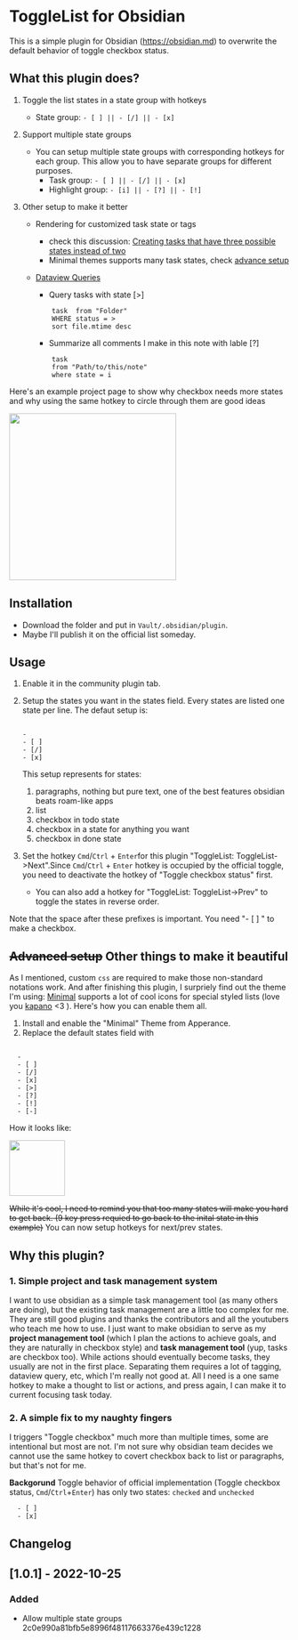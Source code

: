 # ToggleList for Obsidian

This is a simple plugin for Obsidian (https://obsidian.md) to overwrite the default behavior of toggle checkbox status. 

## What this plugin does?

1. Toggle the list states in a state group with hotkeys

	- State group: `- [ ] || - [/] || - [x] `

2. Support multiple state groups

	- You can setup multiple state groups with corresponding hotkeys for each group. This allow you to have separate groups for different purposes.
		- Task group: `- [ ] || - [/] || - [x] `
		- Highlight group: `- [i] || - [?] || - [!] `

3. Other setup to make it better

	- Rendering for customized task state or tags
		- check this discussion: [Creating tasks that have three possible states instead of two](https://forum.obsidian.md/t/creating-tasks-that-have-three-possible-states-instead-of-two/24105/2)
		- Minimal themes supports many task states, check [advance setup](###advanced-setup-other-things-to-make-it-beautiful)

	- [Dataview Queries](https://github.com/blacksmithgu/obsidian-dataview)

		- Query tasks with state [>]

		```dataview
			task  from "Folder" 
			WHERE status = >
			sort file.mtime desc
		```

		- Summarize all comments I make in this note with lable [?] 

		```dataview
			task
			from "Path/to/this/note"
			where state = i
		```

Here's an example project page to show why checkbox needs more states and why using the same hotkey to circle through them are good ideas

<img src="https://github.com/thingnotok/obsidian-toggle-list/blob/master/resources/example_project.png" width="300">


## Installation
 
- Download the folder and put in `Vault/.obsidian/plugin`.
- Maybe I'll publish it on the official list someday.

## Usage

1. Enable it in the community plugin tab.
2. Setup the states you want in the states field. Every states are listed one state per line. The defaut setup is:

	```

	- 
	- [ ] 
	- [/] 
	- [x] 
	```
 	This setup represents for states:

	1. paragraphs, nothing but pure text, one of the best features obsidian beats roam-like apps
	2. list
	3. checkbox in todo state
	4. checkbox in a state for anything you want
	5. checkbox in done state

3. Set the hotkey `Cmd`/`Ctrl` + `Enter`for this plugin "ToggleList: ToggleList->Next".Since `Cmd`/`Ctrl` + `Enter` hotkey is occupied by the official toggle, you need to deactivate the hotkey of "Toggle checkbox status" first. 
	- You can also add a hotkey for "ToggleList: ToggleList->Prev" to toggle the states in reverse order.

Note that the space after these prefixes is important. You need "- [ ] " to make a checkbox.

## ~~Advanced setup~~ Other things to make it beautiful

As I mentioned, custom `css` are required to make those non-standard notations work. And after finishing this plugin, I surpriely find out the theme I'm using: [Minimal](https://github.com/kepano/obsidian-minimal) supports a lot of cool icons for special styled lists (love you [kapano](https://www.buymeacoffee.com/kepano) <3 ). Here's how you can enable them all.

1. Install and enable the "Minimal" Theme from Apperance.
2. Replace the default states field with
  ```
  
    - 
	- [ ] 
	- [/] 
	- [x] 
	- [>] 
	- [?] 
	- [!] 
	- [-] 
  ```
How it looks like:

<img src="https://github.com/thingnotok/obsidian-toggle-list/blob/master/resources/minimal-supports.png" width="100">


~~While it's cool, I need to remind you that too many states will make you hard to get back. (9 key press requied to go back to the inital state in this example)~~ You can now setup hotkeys for next/prev states.


## Why this plugin?

### 1. Simple project and task management system

I want to use obsidian as a simple task management tool (as many others are doing), but the existing task management are a little too complex for me. They are still good plugins and thanks the contributors and all the youtubers who teach me how to use. I just want to make obsidian to serve as my __project management tool__ (which I plan the actions to achieve goals, and they are naturally in checkbox style) and __task management tool__ (yup, tasks are checkbox too). While actions should eventually become tasks, they usually are not in the first place. Separating them requires a lot of tagging, dataview query, etc, which I'm really not good at. All I need is a one same hotkey to make a thought to list or actions, and press again, I can make it to current focusing task today.

### 2. A simple fix to my naughty fingers

I triggers "Toggle checkbox" much more than multiple times, some are intentional but most are not. I'm not sure why obsidian team decides we cannot use the same hotkey to covert checkbox back to list or paragraphs, but that's not for me.

__Backgorund__
Toggle behavior of official implementation (Toggle checkbox status, `Cmd`/`Ctrl`+`Enter`) has only two states: `checked` and `unchecked`

```
  - [ ]
  - [x]
```


## Changelog

[1.0.1] - 2022-10-25
---

### Added
- Allow multiple state groups 2c0e990a81bfb5e8996f48117663376e439c1228